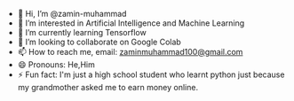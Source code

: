 - 👋 Hi, I’m @zamin-muhammad
- 👀 I’m interested in Artificial Intelligence and Machine Learning
- 🌱 I’m currently learning Tensorflow
- 💞️ I’m looking to collaborate on Google Colab
- 📫 How to reach me, email: zaminmuhammad100@gmail.com
- 😄 Pronouns: He,Him
- ⚡ Fun fact: I'm just a high school student who learnt python just because my grandmother asked me to earn money online.

<!---
zamin-muhammad/zamin-muhammad is a ✨ special ✨ repository because its `README.md` (this file) appears on your GitHub profile.
You can click the Preview link to take a look at your changes.
--->
